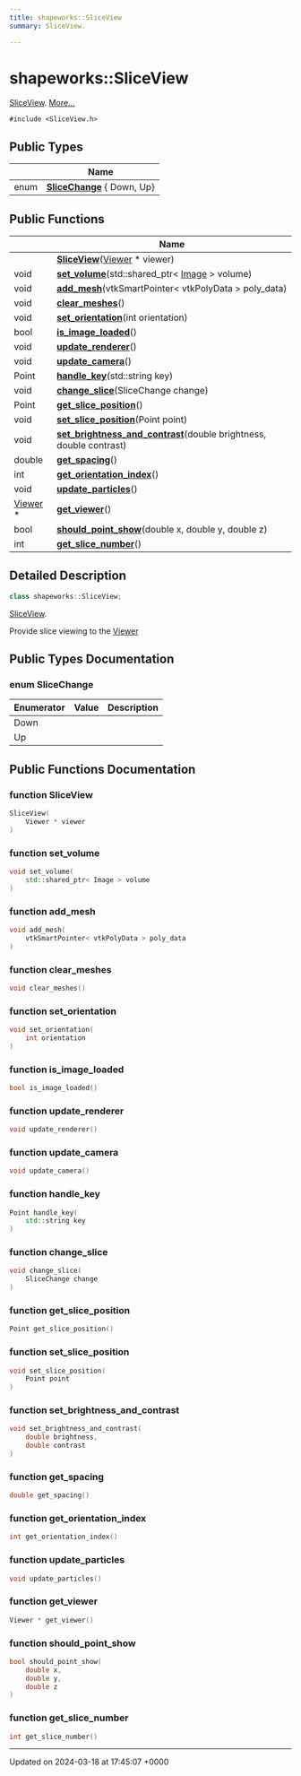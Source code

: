 ```yaml
---
title: shapeworks::SliceView
summary: SliceView. 

---
```


# shapeworks::SliceView



[SliceView]().  [More...](#detailed-description)


`#include <SliceView.h>`

## Public Types

|                | Name           |
| -------------- | -------------- |
| enum| **[SliceChange](../Classes/classshapeworks_1_1SliceView.md#enum-slicechange)** { Down, Up} |

## Public Functions

|                | Name           |
| -------------- | -------------- |
| | **[SliceView](../Classes/classshapeworks_1_1SliceView.md#function-sliceview)**([Viewer](../Classes/classshapeworks_1_1Viewer.md) * viewer) |
| void | **[set_volume](../Classes/classshapeworks_1_1SliceView.md#function-set-volume)**(std::shared_ptr< [Image](../Classes/classshapeworks_1_1Image.md) > volume) |
| void | **[add_mesh](../Classes/classshapeworks_1_1SliceView.md#function-add-mesh)**(vtkSmartPointer< vtkPolyData > poly_data) |
| void | **[clear_meshes](../Classes/classshapeworks_1_1SliceView.md#function-clear-meshes)**() |
| void | **[set_orientation](../Classes/classshapeworks_1_1SliceView.md#function-set-orientation)**(int orientation) |
| bool | **[is_image_loaded](../Classes/classshapeworks_1_1SliceView.md#function-is-image-loaded)**() |
| void | **[update_renderer](../Classes/classshapeworks_1_1SliceView.md#function-update-renderer)**() |
| void | **[update_camera](../Classes/classshapeworks_1_1SliceView.md#function-update-camera)**() |
| Point | **[handle_key](../Classes/classshapeworks_1_1SliceView.md#function-handle-key)**(std::string key) |
| void | **[change_slice](../Classes/classshapeworks_1_1SliceView.md#function-change-slice)**(SliceChange change) |
| Point | **[get_slice_position](../Classes/classshapeworks_1_1SliceView.md#function-get-slice-position)**() |
| void | **[set_slice_position](../Classes/classshapeworks_1_1SliceView.md#function-set-slice-position)**(Point point) |
| void | **[set_brightness_and_contrast](../Classes/classshapeworks_1_1SliceView.md#function-set-brightness-and-contrast)**(double brightness, double contrast) |
| double | **[get_spacing](../Classes/classshapeworks_1_1SliceView.md#function-get-spacing)**() |
| int | **[get_orientation_index](../Classes/classshapeworks_1_1SliceView.md#function-get-orientation-index)**() |
| void | **[update_particles](../Classes/classshapeworks_1_1SliceView.md#function-update-particles)**() |
| [Viewer](../Classes/classshapeworks_1_1Viewer.md) * | **[get_viewer](../Classes/classshapeworks_1_1SliceView.md#function-get-viewer)**() |
| bool | **[should_point_show](../Classes/classshapeworks_1_1SliceView.md#function-should-point-show)**(double x, double y, double z) |
| int | **[get_slice_number](../Classes/classshapeworks_1_1SliceView.md#function-get-slice-number)**() |

## Detailed Description

```cpp
class shapeworks::SliceView;
```

[SliceView](). 

Provide slice viewing to the [Viewer](../Classes/classshapeworks_1_1Viewer.md)

## Public Types Documentation

### enum SliceChange

| Enumerator | Value | Description |
| ---------- | ----- | ----------- |
| Down | |   |
| Up | |   |




## Public Functions Documentation

### function SliceView

```cpp
SliceView(
    Viewer * viewer
)
```


### function set_volume

```cpp
void set_volume(
    std::shared_ptr< Image > volume
)
```


### function add_mesh

```cpp
void add_mesh(
    vtkSmartPointer< vtkPolyData > poly_data
)
```


### function clear_meshes

```cpp
void clear_meshes()
```


### function set_orientation

```cpp
void set_orientation(
    int orientation
)
```


### function is_image_loaded

```cpp
bool is_image_loaded()
```


### function update_renderer

```cpp
void update_renderer()
```


### function update_camera

```cpp
void update_camera()
```


### function handle_key

```cpp
Point handle_key(
    std::string key
)
```


### function change_slice

```cpp
void change_slice(
    SliceChange change
)
```


### function get_slice_position

```cpp
Point get_slice_position()
```


### function set_slice_position

```cpp
void set_slice_position(
    Point point
)
```


### function set_brightness_and_contrast

```cpp
void set_brightness_and_contrast(
    double brightness,
    double contrast
)
```


### function get_spacing

```cpp
double get_spacing()
```


### function get_orientation_index

```cpp
int get_orientation_index()
```


### function update_particles

```cpp
void update_particles()
```


### function get_viewer

```cpp
Viewer * get_viewer()
```


### function should_point_show

```cpp
bool should_point_show(
    double x,
    double y,
    double z
)
```


### function get_slice_number

```cpp
int get_slice_number()
```


-------------------------------

Updated on 2024-03-18 at 17:45:07 +0000